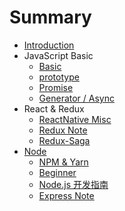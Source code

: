 # Summary

* [Introduction](README.md)
* JavaScript Basic
    * [Basic](note/basic.md)
    * [prototype](note/prototype.md)
    * [Promise](note/promise.md)
    * [Generator / Async](note/generator.md)
* React & Redux
    * [ReactNative Misc](note/react-native-misc.md)
    * [Redux Note](note/redux-note.md)
    * [Redux-Saga](note/redux-saga.md)
* [Node](note/node-readme.md)
    * [NPM & Yarn](note/node-npm-yarn.md)
    * [Beginner](note/node-beginner.md)
    * [Node.js 开发指南](note/node-byvoid.md)
    * [Express Note](note/express-note.md)
